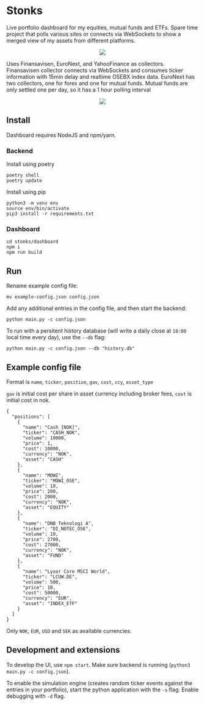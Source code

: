 Stonks
====

Live portfolio dashboard for my equities, mutual funds and ETFs. Spare time project that polls various sites
or connects via WebSockets to show a merged view of my assets from different platforms.

<p align="center">
  <img src="https://i.imgur.com/7jfOFcJ.png" />
</p>

Uses Finansavisen, EuroNext, and YahooFinance as collectors. Finansavisen collector connects via WebSockets
and consumes ticker information with 15min delay and realtime OSEBX index data. EuroNext has two collectors,
one for forex and one for mutual funds. Mutual funds are only settled one per day, so it has a 1 hour polling interval

<p align="center">
  <img src="https://i.imgur.com/y9wrF8l.png" />
</p>

## Install

Dashboard requires NodeJS and npm/yarn.

### Backend

Install using poetry

```
poetry shell
poetry update
```

Install using pip

```
python3 -m venv env
source env/bin/activate
pip3 install -r requirements.txt
```

### Dashboard

```
cd stonks/dashboard
npm i
npm run build
```

## Run

Rename example config file:

```
mv example-config.json config.json
```

Add any additional entries in the config file, and then start the backend:

```
python main.py -c config.json
```

To run with a persitent history database (will write a daily close at `18:00` local time every day), use the `--db` flag:

```
python main.py -c config.json --db "history.db"
```

## Example config file

Format is `name`, `ticker`, `position`, `gav`, `cost`, `ccy`, `asset_type`

`gav` is initial cost per share in asset currency including broker fees, `cost` is initial cost in nok.

```
{
  "positions": [
    {
      "name": "Cash [NOK]",
      "ticker": "CASH_NOK",
      "volume": 10000,
      "price": 1,
      "cost": 10000,
      "currency": "NOK",
      "asset": "CASH"
    },
    {
      "name": "MOWI",
      "ticker": "MOWI_OSE",
      "volume": 10,
      "price": 200,
      "cost": 2000,
      "currency": "NOK",
      "asset": "EQUITY"
    },
    {
      "name": "DNB Teknologi A",
      "ticker": "DI_NOTEC_OSE",
      "volume": 10,
      "price": 2700,
      "cost": 27000,
      "currency": "NOK",
      "asset": "FUND"
    },
    {
      "name": "Lyxor Core MSCI World",
      "ticker": "LCUW.DE",
      "volume": 500,
      "price": 10,
      "cost": 50000,
      "currency": "EUR",
      "asset": "INDEX_ETF"
    }
  ]
}
```

Only `NOK`, `EUR`, `USD` and `SEK` as available currencies.


## Development and extensions

To develop the UI, use `npm start`.
Make sure backend is running (`python3 main.py -c config.json`).

To enable the simulation engine (creates random ticker events against the entries in your portfolio),
start the python application with the `-s` flag. Enable debugging with `-d` flag.
